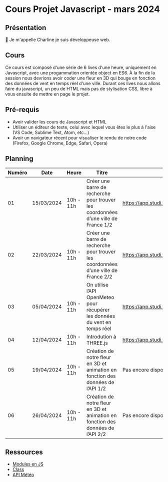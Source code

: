 # Cours Projet Javascript - mars 2024

## Présentation

👋 Je m'appelle Charline je suis développeuse web.

## Cours

Ce cours est composé d'une série de 6 lives d'une heure, uniquement en Javascript, avec une progammation orientée object en ES6.
À la fin de la session nous devrions avoir coder une fleur en 3D qui bouge en fonction des données de vent en temps réel d'une ville.
Durant ces lives nous allons faire du javascript, un peu de HTML mais pas de stylisation CSS, libre à vous ensuite de mettre en page le projet.

## Pré-requis

- Avoir valider les cours de Javascript et HTML
- Utiliser un éditeur de texte, celui avec lequel vous êtes le plus à l'aise (VS Code, Sublime Text, Atom, etc...)
- Avoir un navigateur récent pour visualiser le rendu de notre code (Firefox, Google Chrome, Edge, Safari, Opera)

## Planning

| Numéro | Date       | Heure     | Titre                                                                               | Replay                                      |
| ------ | ---------- | --------- | ----------------------------------------------------------------------------------- | ------------------------------------------- |
| 01     | 15/03/2024 | 10h - 11h | Créer une barre de recherche pour trouver les coordonnées d’une ville de France 1/2 | https://app.studi.fr/v3/events/65644/replay |
| 02     | 22/03/2024 | 10h - 11h | Créer une barre de recherche pour trouver les coordonnées d’une ville de France 2/2 | https://app.studi.fr/v3/events/66348/replay |
| 03     | 05/04/2024 | 10h - 11h | On utilise l’API OpenMeteo pour récupérer les données du vent en temps réel         | https://app.studi.fr/v3/events/66422/replay |
| 04     | 12/04/2024 | 10h - 11h | Introdution à THREE.js                                                              | https://app.studi.fr/v3/events/67473/replay |
| 05     | 19/04/2024 | 10h - 11h | Création de notre fleur en 3D et animation en fonction des données de l’API 1/2     | Pas encore disponible                       |
| 06     | 26/04/2024 | 10h - 11h | Création de notre fleur en 3D et animation en fonction des données de l’API 2/2     | Pas encore disponible                       |

## Ressources

- [Modules en JS](https://developer.mozilla.org/fr/docs/Web/JavaScript/Guide/Modules)
- [Class](https://developer.mozilla.org/fr/docs/Web/JavaScript/Reference/Statements/class)
- [API Météo](https://open-meteo.com/)

